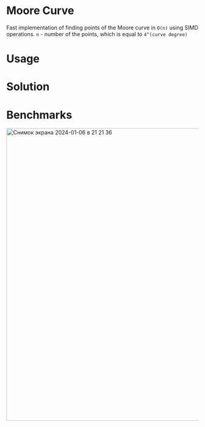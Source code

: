 # Moore Curve
Fast implementation of finding points of the Moore curve in `O(n)` using SIMD operations. `n` - number of the points, which is equal to `4^(curve degree)`

# Usage

# Solution

# Benchmarks
<img width="765" alt="Снимок экрана 2024-01-06 в 21 21 36" src="https://github.com/BagritsevichStepan/moore-curve-with-simd/assets/43710058/6ad14b2e-96b0-4212-b090-21dc4792af1c">
